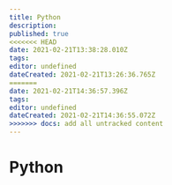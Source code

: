 ```yaml
---
title: Python
description: 
published: true
<<<<<<< HEAD
date: 2021-02-21T13:38:28.010Z
tags: 
editor: undefined
dateCreated: 2021-02-21T13:26:36.765Z
=======
date: 2021-02-21T14:36:57.396Z
tags: 
editor: undefined
dateCreated: 2021-02-21T14:36:55.072Z
>>>>>>> docs: add all untracked content
---
```


# Python